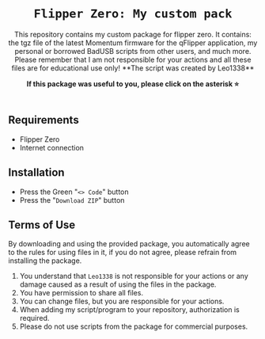 <div align="center">
  <h1><code>Flipper Zero: My custom pack</code></h1>
  <p>
    This repository contains my custom package for flipper zero. It contains: the tgz file of the latest Momentum firmware for the qFlipper application, my personal or borrowed BadUSB scripts from other users, and much more. Please remember that I am not responsible for your actions and all these files are for educational use only!
**The script was created by Leo1338**

**If this package was useful to you, please click on the asterisk ⭐** <br/><br/>

  </p>
</div>

## Requirements ##
- Flipper Zero
- Internet connection

## Installation ##
- Press the Green "``<> Code``" button
- Press the "``Download ZIP``" button


## Terms of Use ##

By downloading and using the provided package, you automatically agree to the rules for using files in it, if you do not agree, please refrain from installing the package.

1. You understand that `Leo1338` is not responsible for your actions or any damage caused as a result of using the files in the package.
2. You have permission to share all files.
3. You can change files, but you are responsible for your actions.
4. When adding my script/program to your repository, authorization is required.
5. Please do not use scripts from the package for commercial purposes.
